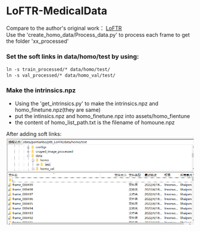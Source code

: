 # LoFTR-MedicalData
Compare to the author's original work： [LoFTR](https://github.com/zju3dv/LoFTR#readme)  
Use the 'create_homo_data/Process_data.py' to process each frame to get the folder 'xx_processed'  
### Set the soft links in data/homo/test by using:  
```shell
ln -s train_processed/* data/homo/test/
ln -s val_processed/* data/homo_val/test/
```
### Make the intrinsics.npz  
- Using the 'get_intrinsics.py' to make the intrinsics.npz and homo_finetune.npz(they are same)  
- put the intinsics.npz and homo_finetune.npz into assets/homo_fientune  
- the content of homo_list_path.txt is the filename of homoune.npz

After adding soft links:
![demo_vid](assets/soft-links.PNG)  
